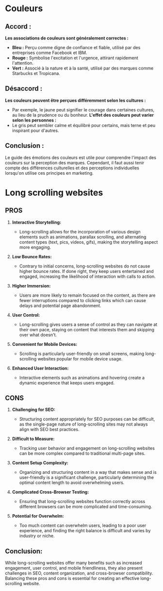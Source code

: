 # Couleurs
## Accord :

**Les associations de couleurs sont généralement correctes :**
- **Bleu :** Perçu comme digne de confiance et fiable, utilisé par des entreprises comme Facebook et IBM.
- **Rouge :** Symbolise l'excitation et l'urgence, attirant rapidement l'attention.
- **Vert :** Associé à la nature et à la santé, utilisé par des marques comme Starbucks et Tropicana.

## Désaccord :

**Les couleurs peuvent être perçues différemment selon les cultures :**
- Par exemple, le jaune peut signifier le courage dans certaines cultures, au lieu de la prudence ou du bonheur.
**L'effet des couleurs peut varier selon les personnes :**
- Le gris peut sembler calme et équilibré pour certains, mais terne et peu inspirant pour d'autres.

## Conclusion :

Le guide des émotions des couleurs est utile pour comprendre l'impact des couleurs sur la perception des marques. Cependant, il faut aussi tenir compte des différences culturelles et des perceptions individuelles lorsqu'on utilise ces principes en marketing.

# Long scrolling websites

## PROS
1. **Interactive Storytelling:**
   - Long-scrolling allows for the incorporation of various design elements such as animations, parallax scrolling, and alternating content types (text, pics, videos, gifs), making the storytelling aspect more engaging.

2. **Low Bounce Rates:**
   - Contrary to initial concerns, long-scrolling websites do not cause higher bounce rates. If done right, they keep users entertained and engaged, increasing the likelihood of interaction with calls to action.

3. **Higher Immersion:**
   - Users are more likely to remain focused on the content, as there are fewer interruptions compared to clicking links which can cause delays and potential page abandonment.

4. **User Control:**
   - Long-scrolling gives users a sense of control as they can navigate at their own pace, staying on content that interests them and skipping over what doesn't.

5. **Convenient for Mobile Devices:**
   - Scrolling is particularly user-friendly on small screens, making long-scrolling websites popular for mobile device usage.

6. **Enhanced User Interaction:**
   - Interactive elements such as animations and hovering create a dynamic experience that keeps users engaged.

## CONS
1. **Challenging for SEO:**
   - Structuring content appropriately for SEO purposes can be difficult, as the single-page nature of long-scrolling sites may not always align with SEO best practices.

2. **Difficult to Measure:**
   - Tracking user behavior and engagement on long-scrolling websites can be more complex compared to traditional multi-page sites.

3. **Content Setup Complexity:**
   - Organizing and structuring content in a way that makes sense and is user-friendly is a significant challenge, particularly determining the optimal content length to avoid overwhelming users.

4. **Complicated Cross-Browser Testing:**
   - Ensuring that long-scrolling websites function correctly across different browsers can be more complicated and time-consuming.

5. **Potential for Overwhelm:**
   - Too much content can overwhelm users, leading to a poor user experience, and finding the right balance is difficult and varies by industry or niche.

## Conclusion:
While long-scrolling websites offer many benefits such as increased engagement, user control, and mobile friendliness, they also present challenges in SEO, content organization, and cross-browser compatibility. Balancing these pros and cons is essential for creating an effective long-scrolling website.

